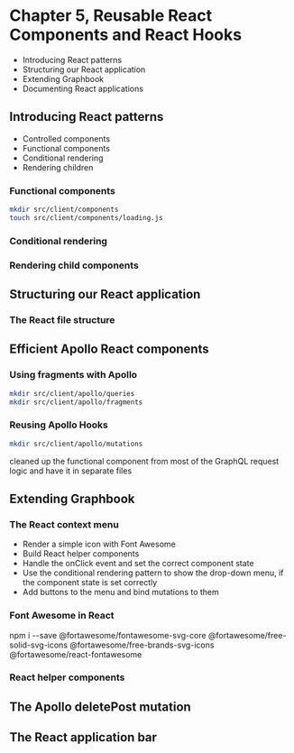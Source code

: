 # Chapter 5, Reusable React Components and React Hooks
-  Introducing React patterns
-  Structuring our React application
-  Extending Graphbook
-  Documenting React applications

##  Introducing React patterns
-  Controlled components
-  Functional components
-  Conditional rendering
-  Rendering children

### Functional components
```sh
mkdir src/client/components
touch src/client/components/loading.js
```

### Conditional rendering
### Rendering child components

## Structuring our React application
### The React file structure

## Efficient Apollo React components
### Using fragments with Apollo
```sh
mkdir src/client/apollo/queries
mkdir src/client/apollo/fragments
```

### Reusing Apollo Hooks
```sh
mkdir src/client/apollo/mutations
```

cleaned up the functional component from most of the GraphQL request logic and
have it in separate files

## Extending Graphbook
### The React context menu
- Render a simple icon with Font Awesome
- Build React helper components
- Handle the onClick event and set the correct component state
- Use the conditional rendering pattern to show the drop-down menu, if the component state is set correctly
- Add buttons to the menu and bind mutations to them

### Font Awesome in React
npm i --save @fortawesome/fontawesome-svg-core @fortawesome/free-solid-svg-icons @fortawesome/free-brands-svg-icons @fortawesome/react-fontawesome

### React helper components
## The Apollo deletePost mutation
## The React application bar


